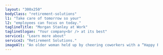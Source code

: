 ```yaml
---
layout: "300x250"
bodyClass: "retirement-solutions"
l1: "Take care of tomorrow so your"
l2: "employees can focus on today."
taglineTitle: "Morgan Stanley at Work"
taglineSlogan: "Your company<br /> at its best"
service1: "Learn more about"
service2: "Retirement Solutions."
imageAlt: "An older woman held up by cheering coworkers with a “Happy Retirement” banner and confetti in the background."
---
```

